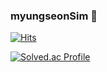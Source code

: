 ### myungseonSim 👋

[![Hits](https://hits.seeyoufarm.com/api/count/incr/badge.svg?url=https%3A%2F%2Fgithub.com%2FmyungseonSim&count_bg=%2379C83D&title_bg=%23555555&icon=&icon_color=%23E7E7E7&title=hits&edge_flat=false)](https://hits.seeyoufarm.com)

[![Solved.ac Profile](http://mazassumnida.wtf/api/v2/generate_badge?boj=audtjs981)](https://solved.ac/audtjs981/)

<!--
**myungseonSim/myungseonSim** is a ✨ _special_ ✨ repository because its `README.md` (this file) appears on your GitHub profile.

Here are some ideas to get you started:

[![Solved.ac Profile](http://mazassumnida.wtf/api/v2/generate_badge?boj=audtjs981)](https://solved.ac/audtjs981/)

<br>

## 📫 **Contact.**

- Email.   **audtjs98119@gmail.com**
- [Notion Link.](https://www.notion.so/102e2767549080719566d5f0ab950454)

<br>


## 📚 **Introduce.**

- **혼자서 데이터 파이프라인 ETL, elasticsearch 구축 경험이 있습니다.
**ERD 설계**부터 **아키텍처 설계, 구현, AWS환경에서 배포**까지 진행하였고, **리팩토링**을 통해 개선했습니다.
- **팀 프로젝트**에 참가하여 팀장직으로 재미있게 개발을 진행하였습니다.
- 팀과 함께 개발을 하며 도움을 주고 받는 것을 추구합니다.

<br>
